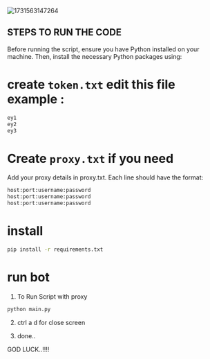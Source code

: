 ![1731563147264](https://github.com/user-attachments/assets/13a8054e-4fb6-4437-a7dc-7c4458a3a109)

## STEPS TO RUN THE CODE 

Before running the script, ensure you have Python installed on your machine. Then, install the necessary Python packages using:

# create `token.txt` edit this file example :
 ```sh
 ey1
 ey2
 ey3
 ```
# Create `proxy.txt` if you need
 Add your proxy details in proxy.txt. Each line should have the format:
 ```sh
 host:port:username:password
 host:port:username:password
 host:port:username:password
 ```
 # install 
 ```sh
 pip install -r requirements.txt
 ```
# run bot

 1. To Run Script with proxy
   ```sh
   python main.py
   ``` 
 2. ctrl a d for close screen

 3. done..

GOD LUCK..!!!!
